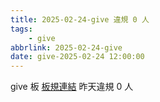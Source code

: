 ```yaml
---
title: 2025-02-24-give 違規 0 人
tags:
    - give
abbrlink: 2025-02-24-give
date: give-2025-02-24 12:00:00
---
```

give 板 [板規連結](https://www.ptt.cc/bbs/give/M.1612495900.A.C32.html)
昨天違規 0 人
